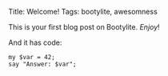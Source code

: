 Title: Welcome!
Tags: bootylite, awesomness

This is your first blog post on Bootylite. *Enjoy*!

And it has code:

    my $var = 42;
    say "Answer: $var";

